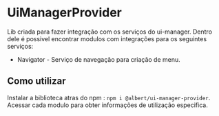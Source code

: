 # UiManagerProvider

Lib criada para fazer integração com os serviços do ui-manager.
Dentro dele é possivel encontrar modulos com integrações para os seguintes serviços:
* Navigator - Serviço de navegação para criação de menu.

## Como utilizar

Instalar a biblioteca atras do npm : `npm i @albert/ui-manager-provider`.
Acessar cada modulo para obter informações de utilização especifica.
